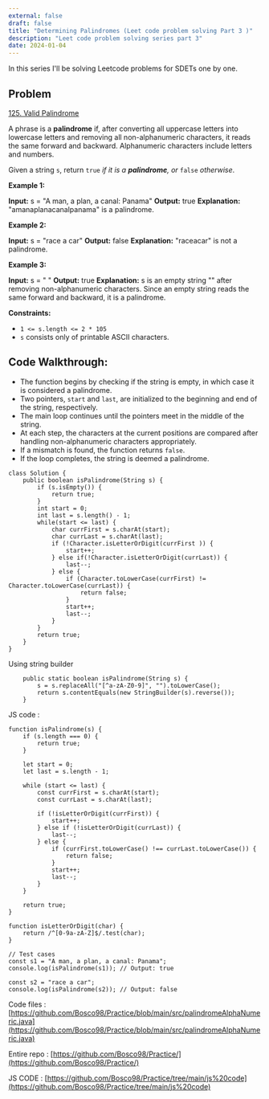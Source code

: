 ```yaml
---
external: false
draft: false
title: "Determining Palindromes (Leet code problem solving Part 3 )"
description: "Leet code problem solving series part 3"
date: 2024-01-04
---
```


In this series I'll be solving Leetcode problems for SDETs one by one. 

## Problem
[125. Valid Palindrome](https://leetcode.com/problems/valid-palindrome/)

A phrase is a  **palindrome**  if, after converting all uppercase letters into lowercase letters and removing all non-alphanumeric characters, it reads the same forward and backward. Alphanumeric characters include letters and numbers.

Given a string  `s`, return  `true` _if it is a  **palindrome**, or_ `false` _otherwise_.

**Example 1:**

**Input:** s = "A man, a plan, a canal: Panama"
**Output:** true
**Explanation:** "amanaplanacanalpanama" is a palindrome.

**Example 2:**

**Input:** s = "race a car"
**Output:** false
**Explanation:** "raceacar" is not a palindrome.

**Example 3:**

**Input:** s = " "
**Output:** true
**Explanation:** s is an empty string "" after removing non-alphanumeric characters.
Since an empty string reads the same forward and backward, it is a palindrome.

**Constraints:**

-   `1 <= s.length <= 2 * 105`
-   `s`  consists only of printable ASCII characters.


## Code Walkthrough:

-   The function begins by checking if the string is empty, in which case it is considered a palindrome.
-   Two pointers, `start` and `last`, are initialized to the beginning and end of the string, respectively.
-   The main loop continues until the pointers meet in the middle of the string.
-   At each step, the characters at the current positions are compared after handling non-alphanumeric characters appropriately.
-   If a mismatch is found, the function returns `false`.
-   If the loop completes, the string is deemed a palindrome.
```
class Solution {
    public boolean isPalindrome(String s) {
        if (s.isEmpty()) {
        	return true;
        }
        int start = 0;
        int last = s.length() - 1;
        while(start <= last) {
        	char currFirst = s.charAt(start);
        	char currLast = s.charAt(last);
        	if (!Character.isLetterOrDigit(currFirst )) {
        		start++;
        	} else if(!Character.isLetterOrDigit(currLast)) {
        		last--;
        	} else {
        		if (Character.toLowerCase(currFirst) != Character.toLowerCase(currLast)) {
        			return false;
        		}
        		start++;
        		last--;
        	}
        }
        return true;
    }
}
```

Using string builder
```
    public static boolean isPalindrome(String s) {
        s = s.replaceAll("[^a-zA-Z0-9]", "").toLowerCase();
        return s.contentEquals(new StringBuilder(s).reverse());
    }
```


JS code : 
```
function isPalindrome(s) {
    if (s.length === 0) {
        return true;
    }

    let start = 0;
    let last = s.length - 1;

    while (start <= last) {
        const currFirst = s.charAt(start);
        const currLast = s.charAt(last);

        if (!isLetterOrDigit(currFirst)) {
            start++;
        } else if (!isLetterOrDigit(currLast)) {
            last--;
        } else {
            if (currFirst.toLowerCase() !== currLast.toLowerCase()) {
                return false;
            }
            start++;
            last--;
        }
    }

    return true;
}

function isLetterOrDigit(char) {
    return /^[0-9a-zA-Z]$/.test(char);
}

// Test cases
const s1 = "A man, a plan, a canal: Panama";
console.log(isPalindrome(s1)); // Output: true

const s2 = "race a car";
console.log(isPalindrome(s2)); // Output: false

```

Code files : [https://github.com/Bosco98/Practice/blob/main/src/palindromeAlphaNumeric.java](https://github.com/Bosco98/Practice/blob/main/src/palindromeAlphaNumeric.java)

Entire repo : [https://github.com/Bosco98/Practice/](https://github.com/Bosco98/Practice/)

JS CODE : [https://github.com/Bosco98/Practice/tree/main/js%20code](https://github.com/Bosco98/Practice/tree/main/js%20code)